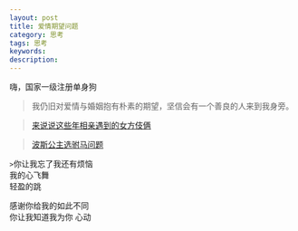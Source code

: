 ```yaml
---
layout: post
title: 爱情期望问题
category: 思考
tags: 思考
keywords: 
description: 
---
```



嗨，国家一级注册单身狗

> 我仍旧对爱情与婚姻抱有朴素的期望，坚信会有一个善良的人来到我身旁。

> [来说说这些年相亲遇到的女方伎俩](https://bbs.nga.cn/read.php?tid=26335583)  

> [波斯公主选驸马问题](https://blog.csdn.net/omniscience/article/details/41077199)


`>`你让我忘了我还有烦恼  
   我的心飞舞  
   轻盈的跳  
   
   感谢你给我的如此不同  
   你让我知道我为你
   心动  
   
   



